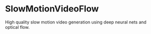 # SlowMotionVideoFlow
High quality slow motion video generation using deep neural nets and optical flow. 
